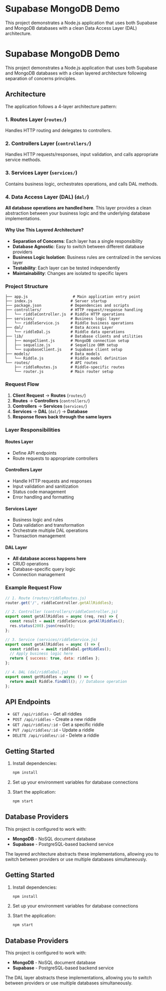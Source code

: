 # Supabase MongoDB Demo

This project demonstrates a Node.js application that uses both Supabase and MongoDB databases with a clean Data Access Layer (DAL) architecture.

# Supabase MongoDB Demo

This project demonstrates a Node.js application that uses both Supabase and MongoDB databases with a clean layered architecture following separation of concerns principles.

## Architecture

The application follows a 4-layer architecture pattern:

### 1. Routes Layer (`routes/`)
Handles HTTP routing and delegates to controllers.

### 2. Controllers Layer (`controllers/`)
Handles HTTP requests/responses, input validation, and calls appropriate service methods.

### 3. Services Layer (`services/`)
Contains business logic, orchestrates operations, and calls DAL methods.

### 4. Data Access Layer (DAL) (`dal/`)
**All database operations are handled here**. This layer provides a clean abstraction between your business logic and the underlying database implementations.

#### Why Use This Layered Architecture?

- **Separation of Concerns**: Each layer has a single responsibility
- **Database Agnostic**: Easy to switch between different database providers
- **Business Logic Isolation**: Business rules are centralized in the services layer
- **Testability**: Each layer can be tested independently
- **Maintainability**: Changes are isolated to specific layers

### Project Structure

```
├── app.js                    # Main application entry point
├── index.js                 # Server startup
├── package.json             # Dependencies and scripts
├── controllers/             # HTTP request/response handling
│   └── riddleController.js  # Riddle HTTP operations
├── services/                # Business logic layer
│   └── riddleService.js     # Riddle business operations
├── dal/                     # Data Access Layer
│   └── riddleDal.js         # Riddle data operations
├── lib/                     # Database clients and utilities
│   ├── mongoClient.js       # MongoDB connection setup
│   ├── sequelize.js         # Sequelize ORM setup
│   └── supabaseClient.js    # Supabase client setup
├── models/                  # Data models
│   └── Riddle.js            # Riddle model definition
└── routes/                  # API routes
    ├── riddleRoutes.js      # Riddle-specific routes
    └── router.js            # Main router setup
```

### Request Flow

1. **Client Request** → **Routes** (`routes/`)
2. **Routes** → **Controllers** (`controllers/`)
3. **Controllers** → **Services** (`services/`)
4. **Services** → **DAL** (`dal/`) → **Database**
5. **Response flows back through the same layers**

### Layer Responsibilities

#### Routes Layer
- Define API endpoints
- Route requests to appropriate controllers

#### Controllers Layer
- Handle HTTP requests and responses
- Input validation and sanitization
- Status code management
- Error handling and formatting

#### Services Layer
- Business logic and rules
- Data validation and transformation
- Orchestrate multiple DAL operations
- Transaction management

#### DAL Layer
- **All database access happens here**
- CRUD operations
- Database-specific query logic
- Connection management

### Example Request Flow

```javascript
// 1. Route (routes/riddleRoutes.js)
router.get('/', riddleController.getAllRiddles);

// 2. Controller (controllers/riddleController.js)
export const getAllRiddles = async (req, res) => {
  const result = await riddleService.getAllRiddles();
  res.status(200).json(result);
};

// 3. Service (services/riddleService.js)
export const getAllRiddles = async () => {
  const riddles = await riddleDal.getRiddles();
  // Apply business logic here
  return { success: true, data: riddles };
};

// 4. DAL (dal/riddleDal.js)
export const getRiddles = async () => {
  return await Riddle.findAll(); // Database operation
};
```

## API Endpoints

- `GET /api/riddles` - Get all riddles
- `POST /api/riddles` - Create a new riddle
- `GET /api/riddles/:id` - Get a specific riddle
- `PUT /api/riddles/:id` - Update a riddle
- `DELETE /api/riddles/:id` - Delete a riddle

## Getting Started

1. Install dependencies:
   ```bash
   npm install
   ```

2. Set up your environment variables for database connections

3. Start the application:
   ```bash
   npm start
   ```

## Database Providers

This project is configured to work with:
- **MongoDB** - NoSQL document database
- **Supabase** - PostgreSQL-based backend service

The layered architecture abstracts these implementations, allowing you to switch between providers or use multiple databases simultaneously.

## Getting Started

1. Install dependencies:
   ```bash
   npm install
   ```

2. Set up your environment variables for database connections

3. Start the application:
   ```bash
   npm start
   ```

## Database Providers

This project is configured to work with:
- **MongoDB** - NoSQL document database
- **Supabase** - PostgreSQL-based backend service

The DAL layer abstracts these implementations, allowing you to switch between providers or use multiple databases simultaneously.
